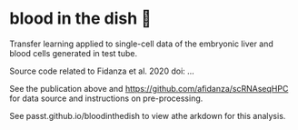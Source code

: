 # blood in the dish 💉
Transfer learning applied to single-cell data of the embryonic liver and blood cells generated in test tube.

Source code related to Fidanza et al. 2020 doi: ...

See the publication above and https://github.com/afidanza/scRNAseqHPC for data source and instructions on pre-processing.

See passt.github.io/bloodinthedish to view athe arkdown for this analysis.